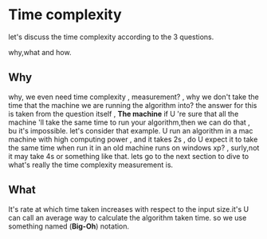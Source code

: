 # Time complexity

let's discuss the time complexity according to the 3 questions.

why,what and how.

## Why

why, we even need time complexity , measurement? , why we don't take the time that the machine we are running the algorithm into? the answer for this is taken from the question itself , **The machine** if U 're sure that all the machine 'll take the same time to run your algorithm,then we can do that , bu it's impossible. 
let's consider that example. U run an algorithm in a mac machine with high computing power , and it takes  2s , do  U expect it to take the same time when run it in an old machine runs on windows xp? , surly,not it may take 4s or something like that. lets go to the next section to dive to what's really the time complexity measurement is.

## What

It's rate at which time taken increases with respect to the input size.it's U can call an average way to calculate the algorithm taken time. so we use something named (**Big-Oh**) notation.